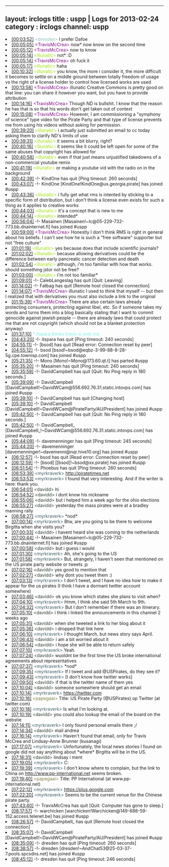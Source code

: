 
---
layout: irclogs
title : uspp | Logs for 2013-02-24
category : irclogs
channel: uspp
---
<li class="logitem"><a href="#00:03:52" name="00:03:52" class="time">[00:03:52]</a> <span class="person" style="color:#90bebd">&lt;dresden&gt;</span> I prefer Dafoe </li>
<li class="logitem"><a href="#00:05:05" name="00:05:05" class="time">[00:05:05]</a> <span class="person" style="color:#85098a">&lt;TravisMcCrea&gt;</span> now* now know on the second time </li>
<li class="logitem"><a href="#00:05:12" name="00:05:12" class="time">[00:05:12]</a> <span class="person" style="color:#85098a">&lt;TravisMcCrea&gt;</span> now to know </li>
<li class="logitem"><a href="#00:05:14" name="00:05:14" class="time">[00:05:14]</a> <span class="person" style="color:#9de006">&lt;illunatic&gt;</span> not* :D </li>
<li class="logitem"><a href="#00:05:14" name="00:05:14" class="time">[00:05:14]</a> <span class="person" style="color:#85098a">&lt;TravisMcCrea&gt;</span> oh fuck it </li>
<li class="logitem"><a href="#00:05:17" name="00:05:17" class="time">[00:05:17]</a> <span class="person" style="color:#9de006">&lt;illunatic&gt;</span> haha </li>
<li class="logitem"><a href="#00:10:32" name="00:10:32" class="time">[00:10:32]</a> <span class="person" style="color:#9de006">&lt;illunatic&gt;</span> you know, the more i consider it, the more difficult it becomes to settle on a middle ground between totally freedom of usage vs the right of a license holder to control how licensed works are used </li>
<li class="logitem"><a href="#00:13:58" name="00:13:58" class="time">[00:13:58]</a> <span class="person" style="color:#85098a">&lt;TravisMcCrea&gt;</span> illunatic Creative Commons is pretty good on that line: you can share it however you want, but you have to provide attribution </li>
<li class="logitem"><a href="#00:14:16" name="00:14:16" class="time">[00:14:16]</a> <span class="person" style="color:#85098a">&lt;TravisMcCrea&gt;</span> Though ND is bullshit. I know that the reason he has that is so that his words don't get taken out of context </li>
<li class="logitem"><a href="#00:15:08" name="00:15:08" class="time">[00:15:08]</a> <span class="person" style="color:#85098a">&lt;TravisMcCrea&gt;</span> However, I am commissioning a "symphony of science" type video for the Pirate Party and that type of license prevents me from using his videos without asking for permission. </li>
<li class="logitem"><a href="#00:39:20" name="00:39:20" class="time">[00:39:20]</a> <span class="person" style="color:#9de006">&lt;illunatic&gt;</span> i actually just submitted an email to cc today asking them to clarify ND's limits of use </li>
<li class="logitem"><a href="#00:39:31" name="00:39:31" class="time">[00:39:31]</a> <span class="person" style="color:#9de006">&lt;illunatic&gt;</span> it seems a bit blurry, right? </li>
<li class="logitem"><a href="#00:40:16" name="00:40:16" class="time">[00:40:16]</a> <span class="person" style="color:#9de006">&lt;illunatic&gt;</span> it seems like it could be left open for some of the same abuses that copyright has allowed for </li>
<li class="logitem"><a href="#00:40:58" name="00:40:58" class="time">[00:40:58]</a> <span class="person" style="color:#9de006">&lt;illunatic&gt;</span> even if that just means unjustified takedowns of a non-commercial youtube remix </li>
<li class="logitem"><a href="#00:41:19" name="00:41:19" class="time">[00:41:19]</a> <span class="person" style="color:#9de006">&lt;illunatic&gt;</span> or making a youtube vid with the radio on in the background </li>
<li class="logitem"><a href="#00:42:39" name="00:42:39" class="time">[00:42:39]</a> -!- <span class="quit">KindOne</span> has quit [Ping timeout: 260 seconds] </li>
<li class="logitem"><a href="#00:43:07" name="00:43:07" class="time">[00:43:07]</a> -!- <span class="join">KindOne</span> [KindOne!KindOne@us.georgia.pirate] has joined #uspp </li>
<li class="logitem"><a href="#00:43:36" name="00:43:36" class="time">[00:43:36]</a> <span class="person" style="color:#9de006">&lt;illunatic&gt;</span> i fully get what rms is intented by sticking to a specific form of distribution, but i don't think a license even exists for such a thing as it applies to creative works </li>
<li class="logitem"><a href="#00:44:03" name="00:44:03" class="time">[00:44:03]</a> <span class="person" style="color:#9de006">&lt;illunatic&gt;</span> it's a concept that is new to me </li>
<li class="logitem"><a href="#00:44:14" name="00:44:14" class="time">[00:44:14]</a> <span class="person" style="color:#9de006">&lt;illunatic&gt;</span> intended* </li>
<li class="logitem"><a href="#00:56:04" name="00:56:04" class="time">[00:56:04]</a> -!- <span class="join">Masainen</span> [Masainen!~lc@05-229-732-773.bb.dnainternet.fi] has joined #uspp </li>
<li class="logitem"><a href="#00:59:00" name="00:59:00" class="time">[00:59:00]</a> <span class="person" style="color:#85098a">&lt;TravisMcCrea&gt;</span> Honestly I don't think RMS is right in general about his beliefs. I can't see how he is such a "free software" supporter but not "free culture" </li>
<li class="logitem"><a href="#01:01:19" name="01:01:19" class="time">[01:01:19]</a> <span class="person" style="color:#9de006">&lt;illunatic&gt;</span> yes because does that include scientific journals? </li>
<li class="logitem"><a href="#01:02:02" name="01:02:02" class="time">[01:02:02]</a> <span class="person" style="color:#9de006">&lt;illunatic&gt;</span> because allowing derivatives could be the difference between early pancreatic cancer detection and death </li>
<li class="logitem"><a href="#01:02:54" name="01:02:54" class="time">[01:02:54]</a> <span class="person" style="color:#9de006">&lt;illunatic&gt;</span> although, i'm too familiar with how that works. should something jstor not be free?  </li>
<li class="logitem"><a href="#01:03:00" name="01:03:00" class="time">[01:03:00]</a> <span class="person" style="color:#9de006">&lt;illunatic&gt;</span> i'm not too familiar* </li>
<li class="logitem"><a href="#01:09:01" name="01:09:01" class="time">[01:09:01]</a> -!- <span class="quit">CalebLangeslag</span> has quit [Quit: Leaving] </li>
<li class="logitem"><a href="#01:14:02" name="01:14:02" class="time">[01:14:02]</a> -!- <span class="quit">Fatbag</span> has quit [Remote host closed the connection] </li>
<li class="logitem"><a href="#01:14:07" name="01:14:07" class="time">[01:14:07]</a> <span class="person" style="color:#85098a">&lt;TravisMcCrea&gt;</span> illunatic I used to think that myself -- but then I realized that with derivatives you must also include a link to the original  </li>
<li class="logitem"><a href="#01:15:39" name="01:15:39" class="time">[01:15:39]</a> <span class="person" style="color:#85098a">&lt;TravisMcCrea&gt;</span> There are also certain laws already protecting consumers, protecting against libel, etc. So if someone takes my words and turns them into a blog basically stating that I want to commit genocide against jewish people -- there are already laws that could protect me that are not copyright (which should not be a blanket protection anyway) </li>
<li class="logitem"><a href="#01:37:10" name="01:37:10" class="time">[01:37:10]</a> <span class="person" style="color:#7deee6">* itspara thinks travis is onto me</span> </li>
<li class="logitem"><a href="#04:43:20" name="04:43:20" class="time">[04:43:20]</a> -!- <span class="quit">itspara</span> has quit [Ping timeout: 240 seconds] </li>
<li class="logitem"><a href="#04:55:11" name="04:55:11" class="time">[04:55:11]</a> -!- <span class="quit">[bsod]</span> has quit [Read error: Connection reset by peer] </li>
<li class="logitem"><a href="#04:55:12" name="04:55:12" class="time">[04:55:12]</a> -!- <span class="join">bsod</span> [bsod!~bsod@eqbz-3-99-88-8-28-5g.cpe.townisp.com] has joined #uspp </li>
<li class="logitem"><a href="#05:21:35" name="05:21:35" class="time">[05:21:35]</a> -!- <span class="part">Mono</span> [Mono!~Mono@173.60.qt.t] has parted #uspp </li>
<li class="logitem"><a href="#05:35:20" name="05:35:20" class="time">[05:35:20]</a> -!- <span class="quit">Masainen</span> has quit [Ping timeout: 240 seconds] </li>
<li class="logitem"><a href="#05:35:59" name="05:35:59" class="time">[05:35:59]</a> -!- <span class="quit">DavidCampbell</span> has quit [Quit: No Ping reply in 180 seconds.] </li>
<li class="logitem"><a href="#05:39:09" name="05:39:09" class="time">[05:39:09]</a> -!- <span class="join">DavidCampbell</span> [DavidCampbell!~DavidWCam@556.692.76.31.static.intovps.com] has joined #uspp </li>
<li class="logitem"><a href="#05:39:10" name="05:39:10" class="time">[05:39:10]</a> -!- <span class="quit">DavidCampbell</span> has quit [Changing host] </li>
<li class="logitem"><a href="#05:39:10" name="05:39:10" class="time">[05:39:10]</a> -!- <span class="join">DavidCampbell</span> [DavidCampbell!~DavidWCam@PirateParty/AU/President] has joined #uspp </li>
<li class="logitem"><a href="#05:42:50" name="05:42:50" class="time">[05:42:50]</a> -!- <span class="quit">DavidCampbell</span> has quit [Quit: No Ping reply in 180 seconds.] </li>
<li class="logitem"><a href="#05:42:50" name="05:42:50" class="time">[05:42:50]</a> -!- <span class="join">DavidCampbell_</span> [DavidCampbell_!~DavidWCam@556.692.76.31.static.intovps.com] has joined #uspp </li>
<li class="logitem"><a href="#05:44:09" name="05:44:09" class="time">[05:44:09]</a> -!- <span class="quit">davemenninger</span> has quit [Ping timeout: 245 seconds] </li>
<li class="logitem"><a href="#05:44:20" name="05:44:20" class="time">[05:44:20]</a> -!- <span class="join">davemenninger</span> [davemenninger!~davemenni@nqr.hive10.org] has joined #uspp </li>
<li class="logitem"><a href="#06:12:57" name="06:12:57" class="time">[06:12:57]</a> -!- <span class="quit">bsod</span> has quit [Read error: Connection reset by peer] </li>
<li class="logitem"><a href="#06:12:59" name="06:12:59" class="time">[06:12:59]</a> -!- <span class="join">[bsod]</span> [[bsod]!~bsod@xx.pirate] has joined #uspp </li>
<li class="logitem"><a href="#06:51:54" name="06:51:54" class="time">[06:51:54]</a> -!- <span class="quit">Phoebus</span> has quit [Ping timeout: 260 seconds] </li>
<li class="logitem"><a href="#06:53:39" name="06:53:39" class="time">[06:53:39]</a> <span class="person" style="color:#3e5d67">&lt;myrkraverk&gt;</span> <a href="http://piratetimes.net/the-importance-of-international-privacy-day-in-the-united-states/" target="_blank">http://piratetimes.net</a> </li>
<li class="logitem"><a href="#06:53:53" name="06:53:53" class="time">[06:53:53]</a> <span class="person" style="color:#3e5d67">&lt;myrkraverk&gt;</span> I found that very interesting.  And if the writer is here: thank you. </li>
<li class="logitem"><a href="#06:54:01" name="06:54:01" class="time">[06:54:01]</a> <span class="person" style="color:#2d3f2f">&lt;davidd&gt;</span> hi </li>
<li class="logitem"><a href="#06:54:52" name="06:54:52" class="time">[06:54:52]</a> <span class="person" style="color:#2d3f2f">&lt;davidd&gt;</span> i dont know his nickname  </li>
<li class="logitem"><a href="#06:55:06" name="06:55:06" class="time">[06:55:06]</a> <span class="person" style="color:#2d3f2f">&lt;davidd&gt;</span> but i helped him a week ago for the ohio elections </li>
<li class="logitem"><a href="#06:55:27" name="06:55:27" class="time">[06:55:27]</a> <span class="person" style="color:#2d3f2f">&lt;davidd&gt;</span> yesterday the mass pirates were at a bradley manning rally </li>
<li class="logitem"><a href="#06:58:27" name="06:58:27" class="time">[06:58:27]</a> <span class="person" style="color:#3e5d67">&lt;myrkraverk&gt;</span> *nod* </li>
<li class="logitem"><a href="#07:00:14" name="07:00:14" class="time">[07:00:14]</a> <span class="person" style="color:#3e5d67">&lt;myrkraverk&gt;</span> Btw, are  you going to be there to welcome Birgitta when she visits you? </li>
<li class="logitem"><a href="#07:00:33" name="07:00:33" class="time">[07:00:33]</a> <span class="person" style="color:#2d3f2f">&lt;davidd&gt;</span> i havent heard she was coming to the netherlands </li>
<li class="logitem"><a href="#07:00:44" name="07:00:44" class="time">[07:00:44]</a> -!- <span class="join">Masainen</span> [Masainen!~lc@05-229-732-773.bb.dnainternet.fi] has joined #uspp </li>
<li class="logitem"><a href="#07:00:58" name="07:00:58" class="time">[07:00:58]</a> <span class="person" style="color:#2d3f2f">&lt;davidd&gt;</span> but i guess i would </li>
<li class="logitem"><a href="#07:01:30" name="07:01:30" class="time">[07:01:30]</a> <span class="person" style="color:#3e5d67">&lt;myrkraverk&gt;</span> Ah, she's going to the US </li>
<li class="logitem"><a href="#07:01:58" name="07:01:58" class="time">[07:01:58]</a> <span class="person" style="color:#3e5d67">&lt;myrkraverk&gt;</span> But, strangely, I haven't seen that mentioned on the US pirate party website or tweets ;p </li>
<li class="logitem"><a href="#07:02:16" name="07:02:16" class="time">[07:02:16]</a> <span class="person" style="color:#2d3f2f">&lt;davidd&gt;</span> yes good to mention that </li>
<li class="logitem"><a href="#07:02:27" name="07:02:27" class="time">[07:02:27]</a> <span class="person" style="color:#2d3f2f">&lt;davidd&gt;</span> why dont you tweet them :) </li>
<li class="logitem"><a href="#07:03:13" name="07:03:13" class="time">[07:03:13]</a> <span class="person" style="color:#3e5d67">&lt;myrkraverk&gt;</span> I don't tweet, and I have no idea how to make it appear for the us pirates (I think I have a dormant twitter account somewhere) </li>
<li class="logitem"><a href="#07:03:46" name="07:03:46" class="time">[07:03:46]</a> <span class="person" style="color:#2d3f2f">&lt;davidd&gt;</span> ok you know which states she plans to visit when? </li>
<li class="logitem"><a href="#07:04:10" name="07:04:10" class="time">[07:04:10]</a> <span class="person" style="color:#3e5d67">&lt;myrkraverk&gt;</span> Hmm, I think she said 5th March to 9th. </li>
<li class="logitem"><a href="#07:04:32" name="07:04:32" class="time">[07:04:32]</a> <span class="person" style="color:#3e5d67">&lt;myrkraverk&gt;</span> But I don't remember if there was an itinerary. </li>
<li class="logitem"><a href="#07:05:10" name="07:05:10" class="time">[07:05:10]</a> <span class="person" style="color:#2d3f2f">&lt;davidd&gt;</span> i think i linked the announcements in this channel 2 weeks ago </li>
<li class="logitem"><a href="#07:05:31" name="07:05:31" class="time">[07:05:31]</a> <span class="person" style="color:#2d3f2f">&lt;davidd&gt;</span> when she tweeted a link to her blog about it </li>
<li class="logitem"><a href="#07:05:36" name="07:05:36" class="time">[07:05:36]</a> <span class="person" style="color:#2d3f2f">&lt;davidd&gt;</span> i dropped that link here </li>
<li class="logitem"><a href="#07:06:10" name="07:06:10" class="time">[07:06:10]</a> <span class="person" style="color:#3e5d67">&lt;myrkraverk&gt;</span> I thought March, but news story says April. </li>
<li class="logitem"><a href="#07:06:43" name="07:06:43" class="time">[07:06:43]</a> <span class="person" style="color:#2d3f2f">&lt;davidd&gt;</span> i am a bit worried about it </li>
<li class="logitem"><a href="#07:06:54" name="07:06:54" class="time">[07:06:54]</a> <span class="person" style="color:#2d3f2f">&lt;davidd&gt;</span> i hope she will be able to return safely </li>
<li class="logitem"><a href="#07:07:10" name="07:07:10" class="time">[07:07:10]</a> <span class="person" style="color:#3e5d67">&lt;myrkraverk&gt;</span> Yeah. </li>
<li class="logitem"><a href="#07:07:24" name="07:07:24" class="time">[07:07:24]</a> <span class="person" style="color:#2d3f2f">&lt;davidd&gt;</span> wuoldnt be the first time the US broke international agreements about representatives </li>
<li class="logitem"><a href="#07:07:37" name="07:07:37" class="time">[07:07:37]</a> <span class="person" style="color:#3e5d67">&lt;myrkraverk&gt;</span> *nod* </li>
<li class="logitem"><a href="#07:09:35" name="07:09:35" class="time">[07:09:35]</a> <span class="person" style="color:#3e5d67">&lt;myrkraverk&gt;</span> If I tweet and add @USPirates, do they see it? </li>
<li class="logitem"><a href="#07:09:43" name="07:09:43" class="time">[07:09:43]</a> <span class="person" style="color:#3e5d67">&lt;myrkraverk&gt;</span> [I don't know how twitter works] </li>
<li class="logitem"><a href="#07:09:50" name="07:09:50" class="time">[07:09:50]</a> <span class="person" style="color:#2d3f2f">&lt;davidd&gt;</span> if that is the twitter name of them yes </li>
<li class="logitem"><a href="#07:10:04" name="07:10:04" class="time">[07:10:04]</a> <span class="person" style="color:#2d3f2f">&lt;davidd&gt;</span> someone somewhere should get an email </li>
<li class="logitem"><a href="#07:10:14" name="07:10:14" class="time">[07:10:14]</a> <span class="person" style="color:#3e5d67">&lt;myrkraverk&gt;</span> <a href="https://twitter.com/USPirates" target="_blank">https://twitter.com</a> </li>
<li class="logitem"><a href="#07:10:16" name="07:10:16" class="time">[07:10:16]</a> <span class="person" style="color:#817e41">&lt;papegaai&gt;</span> Title: US Pirate Party (@USPirates) op Twitter (at twitter.com) </li>
<li class="logitem"><a href="#07:10:18" name="07:10:18" class="time">[07:10:18]</a> <span class="person" style="color:#3e5d67">&lt;myrkraverk&gt;</span> Is what I'm looking at. </li>
<li class="logitem"><a href="#07:10:19" name="07:10:19" class="time">[07:10:19]</a> <span class="person" style="color:#2d3f2f">&lt;davidd&gt;</span> you could also lookup the email of the board on the webstie </li>
<li class="logitem"><a href="#07:14:11" name="07:14:11" class="time">[07:14:11]</a> <span class="person" style="color:#3e5d67">&lt;myrkraverk&gt;</span> I only found personal emails there ;/ </li>
<li class="logitem"><a href="#07:14:34" name="07:14:34" class="time">[07:14:34]</a> <span class="person" style="color:#2d3f2f">&lt;davidd&gt;</span> mail andrea </li>
<li class="logitem"><a href="#07:16:14" name="07:16:14" class="time">[07:16:14]</a> <span class="person" style="color:#3e5d67">&lt;myrkraverk&gt;</span> Haven't found that email, only for Travis McCrea and Lindsay-Anne Brunner (kusanagi) </li>
<li class="logitem"><a href="#07:17:07" name="07:17:07" class="time">[07:17:07]</a> <span class="person" style="color:#3e5d67">&lt;myrkraverk&gt;</span> Unfortunately, the local news stories I found on google did not say anything about *where* Birgitta will be in the US. </li>
<li class="logitem"><a href="#07:18:31" name="07:18:31" class="time">[07:18:31]</a> <span class="person" style="color:#2d3f2f">&lt;davidd&gt;</span> lindsay i ment </li>
<li class="logitem"><a href="#07:19:05" name="07:19:05" class="time">[07:19:05]</a> <span class="person" style="color:#3e5d67">&lt;myrkraverk&gt;</span> C: </li>
<li class="logitem"><a href="#07:19:39" name="07:19:39" class="time">[07:19:39]</a> <span class="person" style="color:#3e5d67">&lt;myrkraverk&gt;</span> I don't know where to complain, but the link to China on <a href="http://www.pp-international.net/" target="_blank">http://www.pp-international.net</a> seems broken. </li>
<li class="logitem"><a href="#07:19:40" name="07:19:40" class="time">[07:19:40]</a> <span class="person" style="color:#817e41">&lt;papegaai&gt;</span> Title: PP International (at www.pp-international.net) </li>
<li class="logitem"><a href="#07:22:12" name="07:22:12" class="time">[07:22:12]</a> <span class="person" style="color:#3e5d67">&lt;myrkraverk&gt;</span> <a href="https://plus.google.com/105936839253353826899/posts" target="_blank">https://plus.google.com</a> </li>
<li class="logitem"><a href="#07:22:20" name="07:22:20" class="time">[07:22:20]</a> <span class="person" style="color:#3e5d67">&lt;myrkraverk&gt;</span> Seems to be the current venue for the Chinese pirate party. </li>
<li class="logitem"><a href="#07:43:40" name="07:43:40" class="time">[07:43:40]</a> -!- <span class="quit">TravisMcCrea</span> has quit [Quit: Computer has gone to sleep.] </li>
<li class="logitem"><a href="#08:17:57" name="08:17:57" class="time">[08:17:57]</a> -!- <span class="join">warchicken</span> [warchicken!Warchicken@149-688-59-152.access.telenet.be] has joined #uspp </li>
<li class="logitem"><a href="#08:26:57" name="08:26:57" class="time">[08:26:57]</a> -!- <span class="quit">DavidCampbell_</span> has quit [Remote host closed the connection] </li>
<li class="logitem"><a href="#08:35:07" name="08:35:07" class="time">[08:35:07]</a> -!- <span class="join">DavidCampbell</span> [DavidCampbell!~DavidWCam@PirateParty/AU/President] has joined #uspp </li>
<li class="logitem"><a href="#08:35:09" name="08:35:09" class="time">[08:35:09]</a> -!- <span class="quit">dresden</span> has quit [Ping timeout: 260 seconds] </li>
<li class="logitem"><a href="#08:38:57" name="08:38:57" class="time">[08:38:57]</a> -!- <span class="join">dresden</span> [dresden!~AndChat53@25-03-37-7.pools.spcsdns.net] has joined #uspp </li>
<li class="logitem"><a href="#08:45:12" name="08:45:12" class="time">[08:45:12]</a> -!- <span class="quit">dresden</span> has quit [Ping timeout: 246 seconds] </li>


